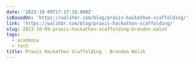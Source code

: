 ```yaml
---
date: '2023-10-09T17:17:10.000Z'
isBasedOn: 'https://walshbr.com/blog/praxis-hackathon-scaffolding/'
link: 'https://walshbr.com/blog/praxis-hackathon-scaffolding/'
slug: 2023-10-09-praxis-hackathon-scaffolding-brandon-walsh
tags:
  - academia
  - tech
title: Praxis Hackathon Scaffolding · Brandon Walsh
---
```


